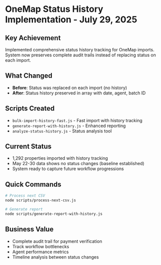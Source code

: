 # OneMap Status History Implementation - July 29, 2025

## Key Achievement
Implemented comprehensive status history tracking for OneMap imports. System now preserves complete audit trails instead of replacing status on each import.

## What Changed
- **Before**: Status was replaced on each import (no history)
- **After**: Status history preserved in array with date, agent, batch ID

## Scripts Created
- `bulk-import-history-fast.js` - Fast import with history tracking
- `generate-report-with-history.js` - Enhanced reporting
- `analyze-status-history.js` - Status analysis tool

## Current Status
- 1,292 properties imported with history tracking
- May 22-30 data shows no status changes (baseline established)
- System ready to capture future workflow progressions

## Quick Commands
```bash
# Process next CSV
node scripts/process-next-csv.js

# Generate report
node scripts/generate-report-with-history.js
```

## Business Value
- Complete audit trail for payment verification
- Track workflow bottlenecks
- Agent performance metrics
- Timeline analysis between status changes